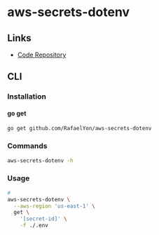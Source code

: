 # aws-secrets-dotenv

<!--
https://github.com/supersoniko/aws-secrets-dotenv
-->

## Links

- [Code Repository](https://github.com/RafaelYon/aws-secrets-dotenv)

## CLI

### Installation

#### go get

```sh
go get github.com/RafaelYon/aws-secrets-dotenv
```

### Commands

```sh
aws-secrets-dotenv -h
```

### Usage

```sh
#
aws-secrets-dotenv \
  --aws-region 'us-east-1' \
  get \
    '[secret-id]' \
    -f ./.env
```

<!--
#### Manual Creation

```sh
#
aws-secrets-dotenv \
  --aws-region 'us-east-1' \
  get \
    '[secret-id]' \
    -f ./.env

#
kubectl create secret generic [name] \
  -n [namespace] \
  --from-env-file=./.env

#
kubectl get secret [name] \
  -n [namespace] \
  -o yaml | \
    kubectl neat
```
-->
